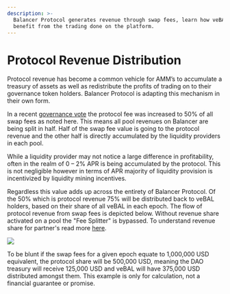 ```yaml
---
description: >-
  Balancer Protocol generates revenue through swap fees, learn how veBAL holders
  benefit from the trading done on the platform.
---
```


# Protocol Revenue Distribution

Protocol revenue has become a common vehicle for AMM’s to accumulate a treasury of assets as well as redistribute the profits of trading on to their governance token holders. Balancer Protocol is adapting this mechanism in their own form.

In a recent [governance vote](https://snapshot.org/#/balancer.eth/proposal/0x03e64d35e21467841bab4847437d4064a8e4f42192ce6598d2d66770e5c51ace) the protocol fee was increased to 50% of all swap fees as noted here. This means all pool revenues on Balancer are being split in half. Half of the swap fee value is going to the protocol revenue and the other half is directly accumulated by the liquidity providers in each pool.

While a liquidity provider may not notice a large difference in profitability, often in the realm of 0 – 2% APR is being accumulated by the protocol. This is not negligible however in terms of APR majority of liquidity provision is incentivized by liquidity mining incentives.&#x20;

Regardless this value adds up across the entirety of Balancer Protocol. Of the 50% which is protocol revenue 75% will be distributed back to veBAL holders, based on their share of all veBAL in each epoch. The flow of protocol revenue from swap fees is depicted below. Without revenue share activated on a pool the "Fee Splitter" is bypassed. To understand revenue share for partner's read more [here](https://snapshot.org/#/balancer.eth/proposal/0x043e3e4b29d792026916df33a0b9758e041a175d4b858848c64727d01aadb1f7).&#x20;

![](../../../.gitbook/assets/fee\_splitter\(10\).jpg)

To be blunt if the swap fees for a given epoch equate to 1,000,000 USD equivalent, the protocol share will be 500,000 USD, meaning the DAO treasury will receive 125,000 USD and veBAL will have 375,000 USD distributed amongst them. This example is only for calculation, not a financial guarantee or promise.
